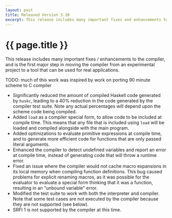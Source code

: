 ```yaml
--- 
layout: post
title: Released Version 3.10
excerpt: This release includes many important fixes and enhancements to the compiler 
---
```

# {{ page.title }}

This release includes many important fixes / enhancements to the compiler, and is the first major step in moving the compiler from an experimental project to a tool that can be used for real applications.


TODO: much of this work was inspired by work on porting 90 minute scheme to C compiler


- Significantly reduced the amount of compiled Haskell code generated by `huskc`, leading to a 40% reduction in the code generated by the compiler test suite. Note any actual percentages will depend upon the scheme code being compiled.
- Added `load` as a compiler special form, to allow code to be included at compile time. This means that any file that is included using `load` will be loaded and compiled alongside with the main program.
- Added optimizations to evaluate primitive expressions at compile time, and to generate more efficient code for functions that are only passed literal arguments.
- Enhanced the compiler to detect undefined variables and report an error at compile time, instead of generating code that will throw a runtime error.
- Fixed an issue where the compiler would not cache macro expansions in its local memory when compiling function definitions. This bug caused problems for explicit renaming macros, as it was possible for the evaluator to evaluate a special form thinking that it was a function, resulting in an "unbound variable" error.
- Modified the test suite to work with both the interpreter and compiler. Note that some test cases are not executed by the compiler because they are not supported (see below).
- SRFI 1 is not supported by the compiler at this time.

